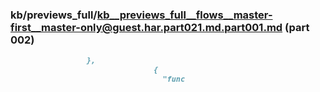### kb/previews_full/kb__previews_full__flows__master-first__master-only@guest.har.part021.md.part001.md (part 002)

```md
                 },
                                {
                                  "func
```

```
